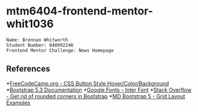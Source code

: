 # mtm6404-frontend-mentor-whit1036
```
Name: Brennan Whitworth
Student Number: 040992246
Frontend Mentor Challenge: News Homepage
```
## References
*[FreeCodeCamp.org - CSS Button Style Hover/Color/Background](https://www.freecodecamp.org/news/css-button-style-hover-color-and-background/)
*[Bootstrap 5.3 Documentation](https://getbootstrap.com/)
*[Google Fonts - Inter Font](https://fonts.google.com/specimen/Inter)
*[Stack Overflow - Get rid of rounded corners in Bootstrap](https://stackoverflow.com/questions/9742166/getting-rid-of-all-the-rounded-corners-in-twitter-bootstrap)
*[MD Bootstrap 5 - Grid Layout Examples](https://mdbootstrap.com/docs/standard/layout/grid/)